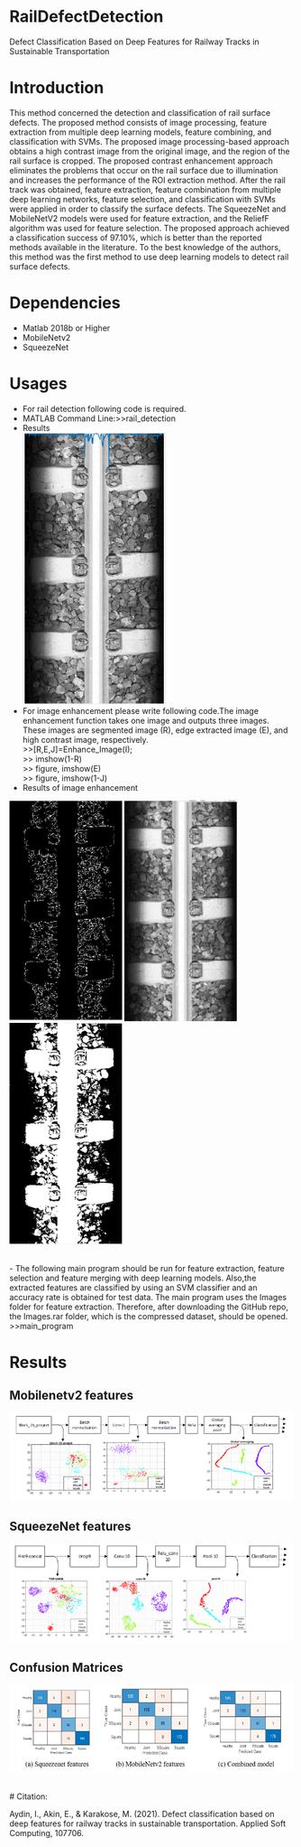# RailDefectDetection
Defect Classification Based on Deep Features for Railway Tracks in Sustainable Transportation
# Introduction
This method concerned the detection and classification of rail surface defects. The proposed method consists of image processing, feature extraction from multiple deep learning models, feature combining, and classification with SVMs. The proposed image processing-based approach obtains a high contrast image from the original image, and the region of the rail surface is cropped. The proposed contrast enhancement approach eliminates the problems that occur on the rail surface due to illumination and increases the performance of the ROI extraction method. After the rail track was obtained, feature extraction, feature combination from multiple deep learning networks, feature selection, and classification with SVMs were applied in order to classify the surface defects. The SqueezeNet and MobileNetV2 models were used for feature extraction, and the ReliefF algorithm was used for feature selection. The proposed approach achieved a classification success of 97.10%, which is better than the reported methods available in the literature. To the best knowledge of the authors, this method was the first method to use deep learning models to detect rail surface defects.
# Dependencies
- Matlab 2018b or Higher
- MobileNetv2
- SqueezeNet
# Usages
- For rail detection following code is required. 
- MATLAB Command Line:\>>rail_detection
- Results <br/>
![image](/TestRailextraction/Result1.PNG)
- For image enhancement please write following code.The image enhancement function takes one image and outputs three images. These images are segmented image (R), edge extracted image (E), and high contrast image, respectively.<br/>
\>>[R,E,J]=Enhance_Image(I);<br/>
\>> imshow(1-R)<br/>
\>> figure, imshow(E)<br/>
\>> figure, imshow(1-J)<br/>
- Results of image enhancement
<p float="left">
  <img src="/TestEnhancement/Enhance_1.PNG" width="200" />
  <img src="/TestEnhancement/Enhanced_Image.PNG" width="200" /> 
  <img src="/TestEnhancement/Segmented_Image.PNG" width="200" />
</p><br/>
- The following main program should be run for feature extraction, feature selection and feature merging with deep learning models. Also,the extracted features are classified by using an SVM  classifier and an accuracy rate is obtained for test data. The main program uses the Images folder for feature extraction. Therefore, after downloading the GitHub repo, the Images.rar folder, which is the compressed dataset, should be opened.<br/>
>>main_program <br/>
<h1>Results</h1>

<p float="left">
<h2>Mobilenetv2 features</h2>
<img src="/Results/Mobilenetv2_feature.PNG"  />
<h2>SqueezeNet features</h2>
  <img src="/Results/SqueezeNet_feature.PNG" /> 
  <h2>Confusion Matrices</h2>
  <img src="/Results/confusionmatrixofall.PNG"  />
</p><br/>
# Citation: 
<p>Aydin, I., Akin, E., & Karakose, M. (2021). Defect classification based on deep features for railway tracks in sustainable transportation. Applied Soft Computing, 107706.</p>

